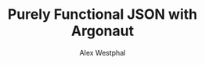 ---
layout: post
title: Purely Functional JSON with Argonaut
author: Alex Westphal
tags: scala json
---